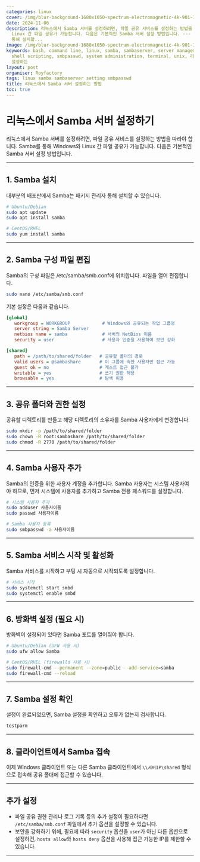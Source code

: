 ```yaml
---
categories: linux
cover: /img/blur-background-1680x1050-spectrum-electromagnetic-4k-901-1.jpg
date: 2024-11-06
description: 리눅스에서 Samba 서버를 설정하려면, 파일 공유 서비스를 설정하는 방법을 따라야 합니다. Samba를 통해 Windows와
  Linux 간 파일 공유가 가능합니다. 다음은 기본적인 Samba 서버 설정 방법입니다. --- 대부분의 배포판에서 Samba는 패키지 관리자
  통해 설치할...
image: /img/blur-background-1680x1050-spectrum-electromagnetic-4k-901-1.jpg
keywords: bash, command line, linux, samba, sambaserver, server management, setting,
  shell scripting, smbpasswd, system administration, terminal, unix, 리눅스에서, 방법, 서버,
  설정하는
layout: post
organiser: Royfactory
tags: linux samba sambaserver setting smbpasswd
title: 리눅스에서 Samba 서버 설정하는 방법
toc: true
---
```


# 리눅스에서 Samba 서버 설정하기

리눅스에서 Samba 서버를 설정하려면, 파일 공유 서비스를 설정하는 방법을 따라야 합니다. Samba를 통해 Windows와 Linux 간 파일 공유가 가능합니다. 다음은 기본적인 Samba 서버 설정 방법입니다.

---

## 1. Samba 설치

대부분의 배포판에서 Samba는 패키지 관리자 통해 설치할 수 있습니다.

```bash
# Ubuntu/Debian
sudo apt update
sudo apt install samba

# CentOS/RHEL
sudo yum install samba
```

---

## 2. Samba 구성 파일 편집

Samba의 구성 파일은 /etc/samba/smb.conf에 위치합니다. 파일을 열어 편집합니다.

```bash
sudo nano /etc/samba/smb.conf
```

기본 설정은 다음과 같습니다.

```ini
[global]
   workgroup = WORKGROUP            # Windows와 공유되는 작업 그룹명
   server string = Samba Server
   netbios name = samba             # 서버의 NetBios 이름
   security = user                  # 사용자 인증을 사용하여 보안 강화

[shared]
   path = /path/to/shared/folder   # 공유할 폴더의 경로
   valid users = @sambashare       # 이 그룹에 속한 사용자만 접근 가능
   guest ok = no                   # 게스트 접근 불가
   writable = yes                  # 쓰기 권한 허용
   browsable = yes                 # 탐색 허용
```

---

## 3. 공유 폴더와 권한 설정

공유할 디렉토리를 만들고 해당 디렉토리의 소유자를 Samba 사용자에게 변경합니다.

```bash
sudo mkdir -p /path/to/shared/folder
sudo chown -R root:sambashare /path/to/shared/folder
sudo chmod -R 2770 /path/to/shared/folder
```

---

## 4. Samba 사용자 추가

Samba의 인증을 위한 사용자 계정을 추가합니다. Samba 사용자는 시스템 사용자여야 하므로, 먼저 시스템에 사용자를 추가하고 Samba 전용 패스워드를 설정합니다.

```bash
# 시스템 사용자 추가
sudo adduser 사용자이름
sudo passwd 사용자이름

# Samba 사용자 등록
sudo smbpasswd -a 사용자이름
```

---

## 5. Samba 서비스 시작 및 활성화

Samba 서비스를 시작하고 부팅 시 자동으로 시작되도록 설정합니다.

```bash
# 서비스 시작
sudo systemctl start smbd
sudo systemctl enable smbd
```

---

## 6. 방화벽 설정 (필요 시)

방화벽이 설정되어 있다면 Samba 포트를 열어줘야 합니다.

```bash
# Ubuntu/Debian (UFW 사용 시)
sudo ufw allow Samba

# CentOS/RHEL (firewalld 사용 시)
sudo firewall-cmd --permanent --zone=public --add-service=samba
sudo firewall-cmd --reload
```

---

## 7. Samba 설정 확인

설정이 완료되었으면, Samba 설정을 확인하고 오류가 없는지 검사합니다.

```bash
testparm
```

---

## 8. 클라이언트에서 Samba 접속

이제 Windows 클라이언트 또는 다른 Samba 클라이언트에서 `\\서버IP\shared` 형식으로 접속해 공유 폴더에 접근할 수 있습니다.

---

## 추가 설정

- 파일 공유 권한 관리나 로그 기록 등의 추가 설정이 필요하다면 `/etc/samba/smb.conf` 파일에서 추가 옵션을 설정할 수 있습니다.
- 보안을 강화하기 위해, 필요에 따라 `security` 옵션을 `user`가 아닌 다른 옵션으로 설정하건, `hosts allow`와 `hosts deny` 옵션을 사용해 접근 가능한 IP를 제한할 수 있습니다.

---



